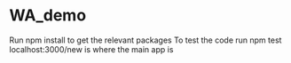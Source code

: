 # WA_demo
Run npm install to get the relevant packages
To test the code run npm test
localhost:3000/new is where the main app is
